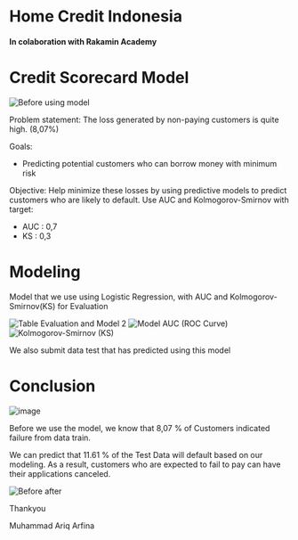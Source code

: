 # Home Credit Indonesia
#### In colaboration with Rakamin Academy

# Credit Scorecard Model

![Before using model](https://user-images.githubusercontent.com/101324931/182018577-433cd57c-72b5-49f3-bd82-526dbd37219e.jpg)

Problem statement: 
The loss generated by non-paying customers is quite high. (8,07%)

Goals:
- Predicting potential customers who can borrow money with minimum risk

Objective:
Help minimize these losses by using predictive models to predict customers who are likely to default.
Use AUC and Kolmogorov-Smirnov with target: 
- AUC   : 0,7 
- KS    : 0,3 

# Modeling

Model that we use using Logistic Regression, with AUC and Kolmogorov-Smirnov(KS) for Evaluation

![Table Evaluation and Model 2](https://user-images.githubusercontent.com/101324931/182434756-a6271109-1463-425e-891a-4806d57fd097.jpg)
![Model AUC (ROC Curve)](https://user-images.githubusercontent.com/101324931/182434703-8ad4d9ed-cce3-4ead-bbd2-074eb5ad0654.png)
![Kolmogorov-Smirnov (KS)](https://user-images.githubusercontent.com/101324931/182434698-61ea03c7-99a3-436a-b373-05dcd65e7ee2.png)



We also submit data test that has predicted using this model

# Conclusion

![image](https://user-images.githubusercontent.com/101324931/182434488-4fbf408d-2a7c-47c9-9fbc-966da29decfe.png)

Before we use the model, we know that 8,07 % of Customers indicated failure from data train.

We can predict that 11.61 % of the Test Data will default based on our modeling. As a result, customers who are expected to fail to pay can have their applications canceled.

![Before after](https://user-images.githubusercontent.com/101324931/182434662-32f11059-304e-4e1b-8ff1-5a87eb5d15d8.jpg)


Thankyou

Muhammad Ariq Arfina
